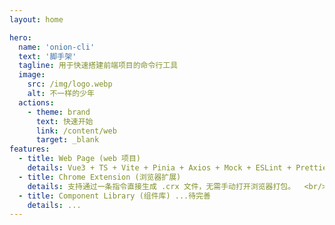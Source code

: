 ```yaml
---
layout: home

hero:
  name: 'onion-cli'
  text: '脚手架'
  tagline: 用于快速搭建前端项目的命令行工具
  image:
    src: /img/logo.webp
    alt: 不一样的少年
  actions:
    - theme: brand
      text: 快速开始
      link: /content/web
      target: _blank
features:
  - title: Web Page (web 项目)
    details: Vue3 + TS + Vite + Pinia + Axios + Mock + ESLint + Prettier + Husky + Commitlint
  - title: Chrome Extension (浏览器扩展)
    details: 支持通过一条指令直接生成 .crx 文件，无需手动打开浏览器打包。  <br/>1. Popup Extension (工具栏弹出窗口) <br/> 2. Sidebar Extension (侧边栏面板) <br/>3.Tab Extension (新标签页) 。
  - title: Component Library (组件库) ...待完善
    details: ...
---
```

